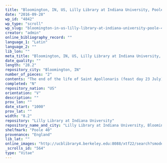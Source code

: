 ```yaml
---
title: "Bloomington, IN, US, Lilly Library at Indiana University, Poole 40"
date: "2016-09-28"
wp_id: "4842"
wp_type: "scroll"
wp_slug: "bloomington-in-us-lilly-library-at-indiana-university-poole-40"
creator: "admin"
online_bibliography_record: ""
language_1: "Latin"
language_2: ""
lib_lon: ""
meta_title: "Bloomington, IN, US, Lilly Library at Indiana University, Poole 40"
date_quality: ""
length: "28.2"
repository_city: "Bloomington, IN"
number_of_pieces: "2"
contents: "The end of the life of Saint Apollonaris (feast day 23 July), part of the lives of Saints Abdon and Sennes (feast day 30 July, here expressed in Latin as iii. kal. Augusti. Also contains a few words from the opening of the accompanying letter which Christ is said to have written to Abgarus."
completed: "N"
repository_nation: "US"
orientation: "V"
description: ""
prov_lon: ""
date_start: "1000"
prov_lat: ""
width: "8.2"
repository: "Lilly Library at Indiana University"
repository_name_and_city: "Lilly Library at Indiana University, Bloomington IN US"
shelfmark: "Poole 40"
provenance: "England"
lib_lat: ""
online_images: "http://ucblibrary4.berkeley.edu:8088/xtf22/search?smode=basic;text=roll;rmode=digscript;docsPerPage=1;startDoc=7;fullview=yes"
_scrolls_id: "564"
type: "Vitae"
---
```



